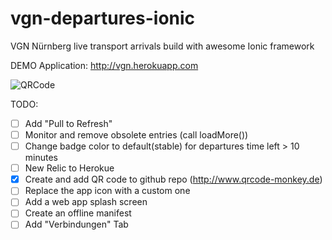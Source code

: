 # vgn-departures-ionic
VGN Nürnberg live transport arrivals build with awesome Ionic framework

DEMO Application: http://vgn.herokuapp.com

![QRCode](https://github.com/vlewin/vgn-departures-ionic/blob/master/www/img/qrcode.png)

TODO:
- [ ] Add "Pull to Refresh"
- [ ] Monitor and remove obsolete entries (call loadMore())
- [ ] Change badge color to default(stable) for departures time left > 10 minutes
- [ ] New Relic to Herokue
- [x] Create and add QR code to github repo (http://www.qrcode-monkey.de)
- [ ] Replace the app icon with a custom one
- [ ] Add a web app splash screen
- [ ] Create an offline manifest
- [ ] Add "Verbindungen" Tab
